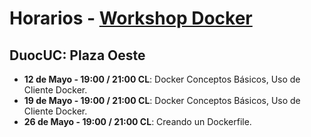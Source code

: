 Horarios - [Workshop Docker](https://github.com/jonDotsoy/docker-workshop)
==========================================================================

DuocUC: Plaza Oeste
-------------------

 - **12 de Mayo - 19:00 / 21:00 CL**: Docker Conceptos Básicos, Uso de Cliente Docker.
 - **19 de Mayo - 19:00 / 21:00 CL**: Docker Conceptos Básicos, Uso de Cliente Docker.
 - **26 de Mayo - 19:00 / 21:00 CL**: Creando un Dockerfile.


